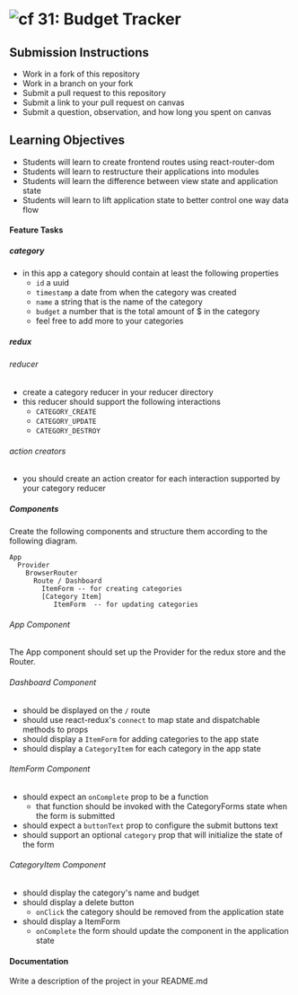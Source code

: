 ![cf](http://i.imgur.com/7v5ASc8.png) 31: Budget Tracker
===

## Submission Instructions
  * Work in a fork of this repository
  * Work in a branch on your fork
  * Submit a pull request to this repository
  * Submit a link to your pull request on canvas
  * Submit a question, observation, and how long you spent on canvas

## Learning Objectives
* Students will learn to create frontend routes using react-router-dom
* Students will learn to restructure their applications into modules
* Students will learn the difference between view state and application state
* Students will learn to lift application state to better control one way data flow

#### Feature Tasks
##### category
* in this app a category should contain at least the following properties
  * `id` a uuid
  * `timestamp` a date from when the category was created
  * `name` a string that is the name of the category
  * `budget` a number that is the total amount of $ in the category
  * feel free to add more to your categories

##### redux
###### reducer
* create a category reducer in your reducer directory
* this reducer should support the following interactions
  * `CATEGORY_CREATE`
  * `CATEGORY_UPDATE`
  * `CATEGORY_DESTROY`

###### action creators
* you should create an action creator for each interaction supported by your category reducer

##### Components
Create the following components and structure them according to the following diagram.
```
App
  Provider
    BrowserRouter
      Route / Dashboard
        ItemForm -- for creating categories
        [Category Item]
           ItemForm  -- for updating categories
```

###### App Component
The App component should set up the Provider for the redux store and the Router.

###### Dashboard Component
* should be displayed on the `/` route
* should use react-redux's `connect` to map state and dispatchable methods to props
* should display a `ItemForm` for adding categories to the app state
* should display a `CategoryItem` for each category in the app state

###### ItemForm Component
* should expect an `onComplete` prop to be a function
  * that function should be invoked with the CategoryForms state when the form is submitted
* should expect a `buttonText` prop to configure the submit buttons text
* should support an optional `category` prop that will initialize the state of the form

###### CategoryItem Component
* should display the category's name and budget
* should display a delete button
  * `onClick` the category should be removed from the application state
* should display a ItemForm
  * `onComplete` the form should update the component in the application state

#### Documentation
Write a description of the project in your README.md

